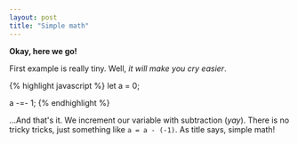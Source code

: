 ```yaml
---
layout: post
title: "Simple math"
---
```

**Okay, here we go!**

First example is really tiny. Well, *it will make you cry easier*.

{% highlight javascript %}
let a = 0;

a -=- 1;
{% endhighlight %}

<!--more-->
...And that's it. We increment our variable with subtraction (*yay*). There is no tricky tricks, 
just something like `a = a - (-1)`. As title says, simple math!